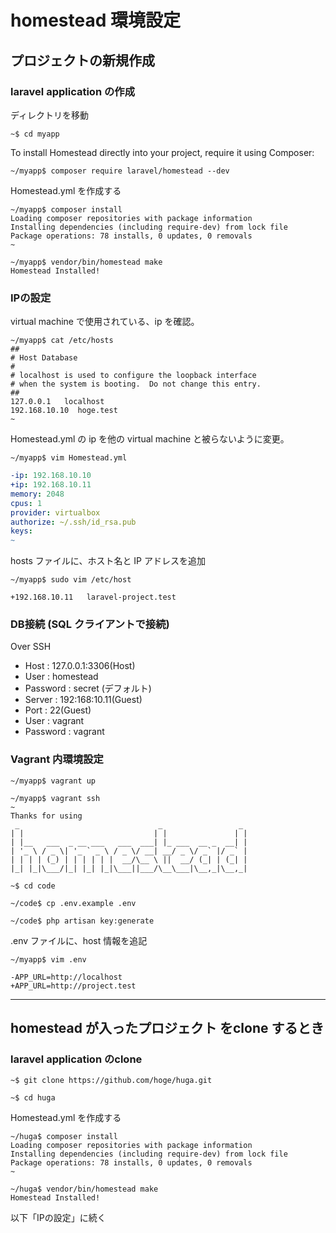 # homestead 環境設定

## プロジェクトの新規作成

### laravel application の作成
ディレクトリを移動
```shell
~$ cd myapp
```
To install Homestead directly into your project, require it using Composer:
```shell
~/myapp$ composer require laravel/homestead --dev
```
Homestead.yml を作成する
```shell
~/myapp$ composer install
Loading composer repositories with package information
Installing dependencies (including require-dev) from lock file
Package operations: 78 installs, 0 updates, 0 removals
~

~/myapp$ vendor/bin/homestead make
Homestead Installed!
```

### IPの設定
virtual machine で使用されている、ip を確認。
```shell
~/myapp$ cat /etc/hosts
##
# Host Database
#
# localhost is used to configure the loopback interface
# when the system is booting.  Do not change this entry.
##
127.0.0.1	localhost
192.168.10.10  hoge.test
~
```
Homestead.yml の ip を他の virtual machine と被らないように変更。
```shell
~/myapp$ vim Homestead.yml
```

```yaml:Homestead.yml
-ip: 192.168.10.10
+ip: 192.168.10.11
memory: 2048
cpus: 1
provider: virtualbox
authorize: ~/.ssh/id_rsa.pub
keys:
~
```
hosts ファイルに、ホスト名と IP アドレスを追加
```shell
~/myapp$ sudo vim /etc/host
```
```:/etc/host
+192.168.10.11   laravel-project.test
```
### DB接続 (SQL クライアントで接続)
Over SSH
- Host : 127.0.0.1:3306(Host)
- User : homestead
- Password : secret (デフォルト)
- Server : 192:168:10.11(Guest)
- Port : 22(Guest)
- User : vagrant
- Password : vagrant

### Vagrant 内環境設定

```shell
~/myapp$ vagrant up

~/myapp$ vagrant ssh
~
Thanks for using
 _                               _                 _
| |                             | |               | |
| |__   ___  _ __ ___   ___  ___| |_ ___  __ _  __| |
| '_ \ / _ \| '_ ` _ \ / _ \/ __| __/ _ \/ _` |/ _` |
| | | | (_) | | | | | |  __/\__ \ ||  __/ (_| | (_| |
|_| |_|\___/|_| |_| |_|\___||___/\__\___|\__,_|\__,_|

~$ cd code

~/code$ cp .env.example .env

~/code$ php artisan key:generate
```

.env ファイルに、host 情報を追記
```shell
~/myapp$ vim .env
```
```.env
-APP_URL=http://localhost
+APP_URL=http://project.test
```

---

## homestead が入ったプロジェクト をclone するとき
### laravel application のclone
```shell
~$ git clone https://github.com/hoge/huga.git

~$ cd huga
```
Homestead.yml を作成する
```shell
~/huga$ composer install
Loading composer repositories with package information
Installing dependencies (including require-dev) from lock file
Package operations: 78 installs, 0 updates, 0 removals
~

~/huga$ vendor/bin/homestead make
Homestead Installed!

```
以下「IPの設定」に続く
